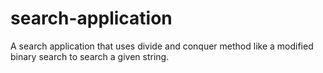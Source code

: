 # search-application
A search application that uses divide and conquer method like a modified binary search to search a given string.

